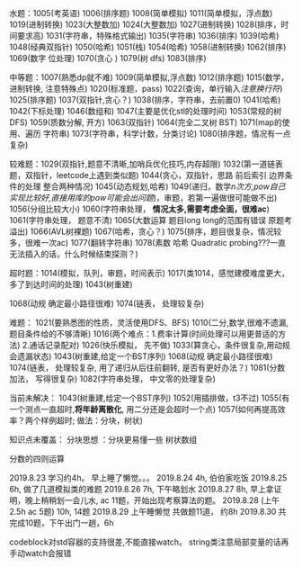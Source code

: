 水题：1005(考英语)  1006(排序题) 1008(简单模拟) 1011(简单模拟，浮点数) 1019(进制转换) 1023(大整数加) 1024(大整数加)
1027(进制转换) 1028(排序，时间要求高) 1031(字符串，特殊格式输出) 1035(字符串) 1036(排序) 1039(哈希) 1048(经典双指针) 1050(哈希) 1051(栈) 1054(哈希) 1058(进制转换) 
1062(排序) 1069(数字 位处理) 1070(贪心 ) 1079(树 dfs) 1083(排序)

中等题：1007(熟悉dp就不难) 1009(简单模拟,浮点数) 1012(排序题) 1015(数学，进制转换, 注意特殊点) 1020(标准题，pass)
1022(查询，单行输入*注意换行符*) 1025(排序题) 1037(双指针,贪心？)  1038(排序，字符串，去前置0) 1041(哈希)
1042(下标处理) 1046(数组和) 1047(主要是优化stl的处理时间) 1053(常规的树DFS)
1059(质数分解, 开方) 1063(双指针) 1064(完全二叉树 BST) 1071(map的使用、遍历 字符串)
1073(字符串，科学计数，分类讨论)
1080(排序题，情况有一点复杂)

较难题：1029(双指针,题意不清晰,加哨兵优化技巧,内存超限)
1032(第一道链表题，双指针，leetcode上遇到类似题)
1044(贪心，双指针，思路 前后索引 边界条件的处理 整合两种情况) 
1045(动态规划,哈希)
1049(递归，数学*n次方,pow自己实现比较好,直接用库的pow可能会出问题*)，审题，若第一遍做很可能做不出)
1056(分组比较大小)
1060(字符串处理， **情况太多,需要考虑全面，很难ac**)
1061(字符串处理， 题意不清)
1065(大数运算 题目long long的范围有错误 原题考溢出)
1066(AVL树裸题)
1067(哈希，贪心？)
1075(排序，题目很复杂，情况较多，很难一次ac)
1077(翻转字符串)
1078(素数 哈希 Quadratic probing???一直无法插入的话，什么时候结束探测？)



超时题：1014(模拟，队列，审题，时间表示) 
1017(类1014，感觉建模难度更大，多了到达时间的处理)
1043(树重建)

1068(动规 确定最小路径很难)
1074(链表， 处理较复杂)


难题：
1021(要熟悉图的性质，灵活使用DFS、BFS) 
1010(二分,数学,很难不遗漏,题目条件给的不够清晰) 
1016(两个难点：1.费率计算(时间处理可以用更普适的方法) 2.通话记录配对) 
1026(快乐模拟， 先不做)
1033(算贪心，条件很复杂,用动规会遗漏状态)
1043(树重建,给定一个BST序列)
1068(动规 确定最小路径很难)
1074(链表， 处理较复杂, 用了递归从后往前翻转, 是否有更好办法？)
1081(分数加法， 写得很复杂)
1082(字符串处理， 中文零的处理复杂)

当前未解决：
1043(树重建,给定一个BST序列)
1052(用插排做，t3不过)
1055(有一个测点一直超时,**将年龄离散化**, 用二分还是会超时一个点)
1057(如何再提高效率？两个样例超时; 做法：分块，树状)


知识点未覆盖：
分块思想 ：分块更易懂一些
树状数组

分数的四则运算


2019.8.23 学习约4h。 早上睡了懒觉。。。
2019.8.24 4h, 伯伯家吃饭
2019.8.25 6h, 做了几道模拟类的难题
2019.8.26 7h, 下午略划水
2019.8.27 8h, 早上拿证明，晚上稍稍划一会儿水, ac 11题，开始出现考察算法的题。
2019.8.28 (上午2.5h ac 5题) 10h, 14题
2019.8.29 上午睡懒觉 共做题11道， 约8h
2019.8.30 共完成10题，下午出门一趟，6h

codeblock对std容器的支持很差,不能直接watch。
string类注意局部变量的话再手动watch会报错